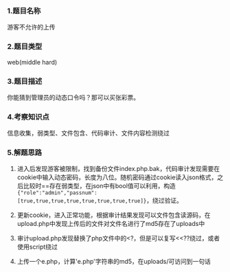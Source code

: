 ### 1.题目名称
游客不允许的上传
### 2.题目类型

web(middle hard)

### 3.题目描述

你能猜到管理员的动态口令吗？那可以买张彩票。


### 4.考察知识点

信息收集，弱类型、文件包含、代码审计、文件内容检测绕过


### 5.解题思路

1. 进入后发现游客被限制，找到备份文件index.php.bak，代码审计发现需要在cookie中输入动态密码，长度为八位。随机密码通过cookie读入json格式，之后比较时==存在弱类型，在json中有bool值可以利用，构造`{"role":"admin","passnum":[true,true,true,true,true,true,true,true]}`，绕过验证。

2. 更新cookie，进入正常功能，根据审计结果发现可以文件包含读源码，在upload.php中发现上传后的文件对文件名进行了md5存在了uploads中
3. 审计upload.php发现替换了php文件中的<?，但是可以复写<<??绕过，或者使用script绕过
4. 上传一个e.php，计算'e.php'字符串的md5，在uploads/可访问到一句话